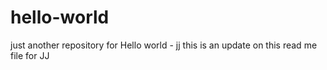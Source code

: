# hello-world
just another repository for Hello world - jj
this is an update on this read me file for JJ
